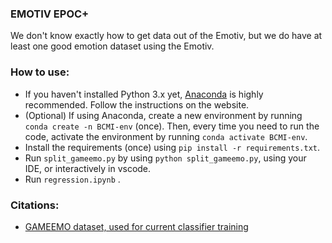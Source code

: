 ### EMOTIV EPOC+

We don't know exactly how to get data out of the Emotiv, but we do have at least one good emotion dataset using the Emotiv.

### How to use:
- If you haven't installed Python 3.x yet, [Anaconda](https://docs.anaconda.com/anaconda/install/) is highly recommended. Follow the instructions on the website. 
- (Optional) If using Anaconda, create a new environment by running `conda create -n BCMI-env` (once). Then, every time you need to run the code, activate the environment by running `conda activate BCMI-env`.
- Install the requirements (once) using `pip install -r requirements.txt`. 
- Run `split_gameemo.py` by using `python split_gameemo.py`, using your IDE, or interactively in vscode.
- Run `regression.ipynb` .

### Citations:
- [GAMEEMO dataset, used for current classifier training](https://www.kaggle.com/sigfest/database-for-emotion-recognition-system-gameemo)